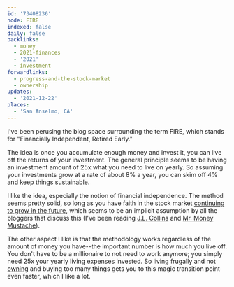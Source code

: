 ```yaml
---
id: '73408236'
node: FIRE
indexed: false
daily: false
backlinks:
  - money
  - 2021-finances
  - '2021'
  - investment
forwardlinks:
  - progress-and-the-stock-market
  - ownership
updates:
  - '2021-12-22'
places:
  - 'San Anselmo, CA'
---
```


I've been perusing the blog space surrounding the term FIRE, which stands for "Financially Independent, Retired Early."

The idea is once you accumulate enough money and invest it, you can live off the returns of your investment. The general principle seems to be having an investment amount of 25x what you need to live on yearly. So assuming your investments grow at a rate of about 8% a year, you can skim off 4% and keep things sustainable. 

I like the idea, especially the notion of financial independence. The method seems pretty solid, so long as you have faith in the stock market [continuing to grow in the future](progress-and-the-stock-market.md), which seems to be an implicit assumption by all the bloggers that discuss this (I've been reading [J.L. Collins](https://jlcollinsnh.com/) and [Mr. Money Mustache](https://www.mrmoneymustache.com/)).

The other aspect I like is that the methodology works regardless of the amount of money you have--the important number is how much you live off. You don't have to be a millionaire to not need to work anymore; you simply need 25x your yearly living expenses invested. So living frugally and not [owning](ownership.md) and buying too many things gets you to this magic transition point even faster, which I like a lot. 
